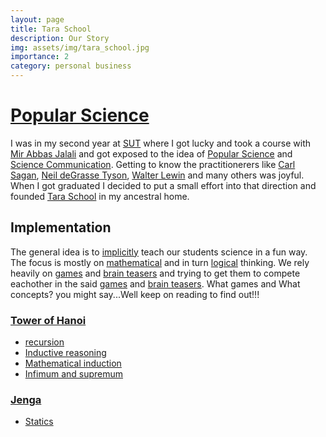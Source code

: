 ```yaml
---
layout: page
title: Tara School
description: Our Story
img: assets/img/tara_school.jpg
importance: 2
category: personal business
---
```


# [Popular Science](https://en.wikipedia.org/wiki/Popular_science)
I was in my second year at [SUT](https://en.sharif.edu/) where I got lucky and took a course with [Mir Abbas Jalali](https://sites.google.com/site/mirabbasjalali/home?pli=1) and got exposed to the idea of [Popular Science](https://en.wikipedia.org/wiki/Popular_science) and [Science Communication](https://en.wikipedia.org/wiki/Science_communication). Getting to know the practitionerers like [Carl Sagan](https://en.wikipedia.org/wiki/Carl_Sagan), [Neil deGrasse Tyson](https://en.wikipedia.org/wiki/Neil_deGrasse_Tyson), [Walter Lewin](https://en.wikipedia.org/wiki/Walter_Lewin) and many others was joyful. When I got graduated I decided to put a small effort into that direction and founded [Tara School](https://adarijani.github.io/projects/tara%20school/) in my ancestral home.

## Implementation
The general idea is to [implicitly](https://en.wikipedia.org/wiki/Implicit_learning) teach our students science in a fun way. The focus is mostly on [mathematical](https://en.wikipedia.org/wiki/Mathematical_proof) and in turn [logical](https://en.wikipedia.org/wiki/Mathematical_logic) thinking. We rely 
heavily on [games](https://en.wikipedia.org/wiki/Mathematical_puzzle) and [brain teasers](https://en.wikipedia.org/wiki/Brain_teaser) and trying to get them to compete eachother in the said [games](https://en.wikipedia.org/wiki/Mathematical_puzzle) and [brain teasers](https://en.wikipedia.org/wiki/Brain_teaser). What games and What concepts? you might say...Well keep on reading to find out!!!

### [Tower of Hanoi](https://en.wikipedia.org/wiki/Tower_of_Hanoi)
* [recursion](https://en.wikipedia.org/wiki/Recursion_(computer_science))  
* [Inductive reasoning](https://en.wikipedia.org/wiki/Inductive_reasoning)  
* [Mathematical induction](https://en.wikipedia.org/wiki/Mathematical_induction)   
* [Infimum and supremum](https://en.wikipedia.org/wiki/Infimum_and_supremum)  

### [Jenga](https://en.wikipedia.org/wiki/Jenga)  
* [Statics](https://en.wikipedia.org/wiki/Statics)  

